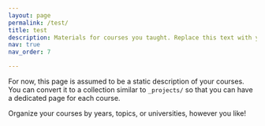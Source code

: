 ```yaml
---
layout: page
permalink: /test/
title: test
description: Materials for courses you taught. Replace this text with your description.
nav: true
nav_order: 7

---
```


For now, this page is assumed to be a static description of your courses. You can convert it to a collection similar to `_projects/` so that you can have a dedicated page for each course.

Organize your courses by years, topics, or universities, however you like!

